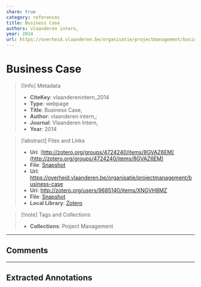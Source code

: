 ```yaml
---  
share: true  
category: references  
title: Business Case  
authors: vlaanderen intern,  
year: 2014  
url: https://overheid.vlaanderen.be/organisatie/projectmanagement/business-case  
---  
```

  
# Business Case  
  
> [!info] Metadata  
> - **CiteKey**: vlaanderenintern_2014  
> - **Type**: webpage  
> - **Title**: Business Case,   
> - **Author**: vlaanderen intern,;    
> - **Journal**: Vlaanderen Intern,   
> - **Year**: 2014   
  
> [!abstract] Files and Links  
> - **Uri**: [http://zotero.org/groups/4724240/items/8GVAZ6EM](http://zotero.org/groups/4724240/items/8GVAZ6EM)  
> - **File**: [Snapshot](file:///Users/jan/Zotero/storage/HMESAIFK/business-case.html)  
> - **Url**: https://overheid.vlaanderen.be/organisatie/projectmanagement/business-case  
> - **Uri**: http://zotero.org/users/9685140/items/XNGVH8MZ  
> - **File**: [Snapshot](file://C:%5CUsers%5C20003936%5CZotero%5Cstorage%5CVDQBNQMS%5Cbusiness-case.html)  
> - **Local Library**: [Zotero]((zotero://select/library/items/XNGVH8MZ))  
  
> [!note] Tags and Collections  
> - **Collections**: Project Management  
  
----  
  
## Comments  
  
  
  
----  
  
## Extracted Annotations  
  
